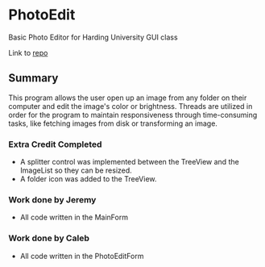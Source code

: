 # PhotoEdit
Basic Photo Editor for Harding University GUI class

Link to [repo](https://github.com/calebrudder/PhotoEdit/edit/master/README.md)

## Summary
This program allows the user open up an image from any folder on their computer and edit the image's color or brightness. Threads are utilized in order for the program to maintain responsiveness through time-consuming tasks, like fetching images from disk or transforming an image.

### Extra Credit Completed
* A splitter control was implemented between the TreeView and the ImageList so they can be resized. 
* A folder icon was added to the TreeView.

### Work done by Jeremy
* All code written in the MainForm

### Work done by Caleb
* All code written in the PhotoEditForm

